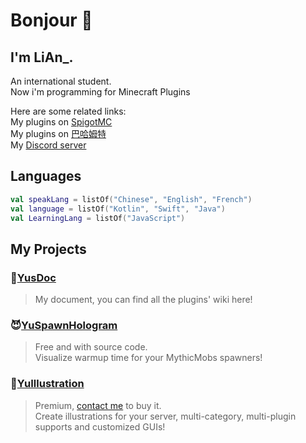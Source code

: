 # Bonjour 👋

## I'm LiAn_.
An international student.  
Now i'm programming for Minecraft Plugins

Here are some related links:  
My plugins on [SpigotMC](https://www.spigotmc.org/resources/authors/fengling.572029/)  
My plugins on [巴哈姆特](https://home.gamer.com.tw/profile/index_wall.php?owner=c1oudyab)  
My [Discord server](https://discord.gg/SzPBHGttaR)  

## Languages
```kotlin
val speakLang = listOf("Chinese", "English", "French")
val language = listOf("Kotlin", "Swift", "Java")
val LearningLang = listOf("JavaScript")
```

## My Projects

### 📖[YusDoc](https://l1-an.github.io/YusDoc)
> My document, you can find all the plugins' wiki here!

### 😈[YuSpawnHologram](https://github.com/L1-An/YuSpawnerHologram)
> Free and with source code.  
> Visualize warmup time for your MythicMobs spawners!

### 📕[YuIllustration](https://l1-an.github.io/YusDoc/docs/MinecraftPlugins/YuIllustration/intro)
> Premium, [contact me](https://discord.gg/SzPBHGttaR) to buy it.  
> Create illustrations for your server, multi-category, multi-plugin supports and customized GUIs!
